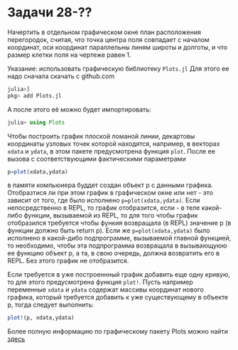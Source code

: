 # Задачи 28-??

Начертить в отдельном графическом окне план расположения перегородок, считая, что точка центра поля совпадает с началом координат, оси координат параллельны линям широты и долготы, и что размер клетки поля на чертеже равен 1.

Указание: использовать графическую библиотеку `Plots.jl`
Для этого ее надо сначала скачать с github.com

```julia
julia>]
pkg> add Plots.jl
```

А после этого её можно будет импортировать:

```julia
julia> using Plots
```

Чтобы построить график плоской ломаной линии, декартовы координаты узловых точек которой находятся, например, в векторах `xdata` и `ydata`, в этом пакете предусмотрена функция `plot`.
После ее вызова с соответствующими фактическими параметрами

```julia
p=plot(xdata,ydata)
```

в памяти компьюиера буддет создан объект p с данными графика. Отобразтися ли при этом график в графическом окне или нет - это зависит от того, где было исполнено  `p=plot(xdata,ydata)`. Если непосредственно в REPL, то график отобразится, если - в теле какой-либо функции, вызываемой из REPL, то для того чтобы график отобразился требуется чтобы функия возвращала (в REPL) значение p (в функции должно быть return p). Если же  `p=plot(xdata,ydata)` было исполнено в какой-дибо подпрограмме, вызываемой главной функцией, то необходимо, чтобы эта подпрограмма возвращала в вызывающуюю ее функцию объект p, а та, в свою очередь, должна возвратить его в REPL. Без этого график не отобразится.

Если требуется в уже построеннный график добавить еще одну кривую, то для этого предусмотрена функция `plot!`. Пусть например переменные `xdata` и `ydata` содержат массивы координат нового графика, который требуется добавить к уже существующему в объекте p, тогда следует выполнить:

```julia
plot!(p, xdata,ydata)
```

Более полную информацию по графическому пакету Plots можно найти [здесь](https://docs.juliaplots.org/latest/tutorial/)
